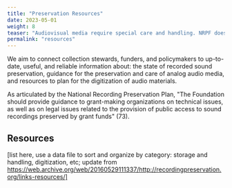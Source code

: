 ```yaml
---
title: "Preservation Resources"
date: 2023-05-01
weight: 8
teaser: "Audiovisual media require special care and handling. NRPF does not directly preserve collections, but we can connect you to information that will help."
permalink: "resources"
---
```


We aim to connect collection stewards, funders, and policymakers 
to up-to-date, useful, and reliable information about: 
the state of recorded sound preservation, guidance for the preservation 
and care of analog audio media, and 
resources to plan for the digitization of audio materials.  

As articulated by the National Recording Preservation Plan, "The Foundation should provide guidance to grant-making organizations on technical issues, as well as on legal issues related to the provision of public access to sound recordings preserved by grant funds" (73).

## Resources

[list here, use a data file to sort and organize by category: storage and handling, digitization, etc; update from https://web.archive.org/web/20160529111337/http://recordingpreservation.org/links-resources/]

